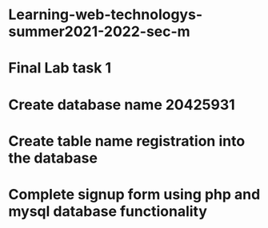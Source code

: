# Learning-web-technologys-summer2021-2022-sec-m

# Final Lab task 1
# Create database name 20425931
# Create table name registration into the database
# Complete signup form using php and mysql database functionality
